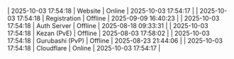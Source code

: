 | 2025-10-03 17:54:18 | Website | Online | 2025-10-03 17:54:17 |
| 2025-10-03 17:54:18 | Registration | Offline | 2025-09-09 16:40:23 |
| 2025-10-03 17:54:18 | Auth Server | Offline | 2025-08-18 09:33:31 |
| 2025-10-03 17:54:18 | Kezan (PvE) | Offline | 2025-08-03 17:58:02 |
| 2025-10-03 17:54:18 | Gurubashi (PvP) | Offline | 2025-08-23 21:44:06 |
| 2025-10-03 17:54:18 | Cloudflare | Online | 2025-10-03 17:54:17 |
